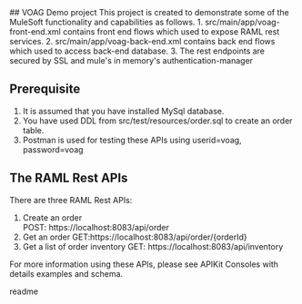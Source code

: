 <snippet>
<content>
## VOAG Demo project
This project is created to demonstrate some of the MuleSoft functionality and capabilities as follows.
1. src/main/app/voag-front-end.xml contains front end flows which used to expose RAML rest services.
2. src/main/app/voag-back-end.xml contains back end flows which used to access back-end database.
3. The rest endpoints are secured by SSL and mule's in memory's authentication-manager   
   
 
## Prerequisite
1. It is assumed that you have installed MySql database.
2. You have used DDL from src/test/resources/order.sql to create an order table. 
3. Postman is used for testing these APIs using 
   userid=voag,
   password=voag
  

## The RAML Rest APIs  
There are three RAML Rest APIs:

1. Create an order   
   POST: https://localhost:8083/api/order
2. Get an order
   GET:https://localhost:8083/api/order/{orderId}
3. Get a list of order inventory
   GET: https://localhost:8083/api/inventory

For more information using these APIs, please see APIKit Consoles with details examples and schema.            

</content>
<tabTrigger>readme</tabTrigger>
</snippet> 